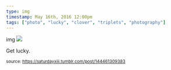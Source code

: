 ```yaml
---
type: img
timestamp: May 16th, 2016 12:00pm
tags: ["photo", "lucky", "clover", "triplets", "photography"]
---
```

img
<img src="https://saturdayxiii.github.io/media/144461309383.jpg"/>
                                                                                          
Get lucky.
 
                                    
                
                
                
                
                                
<small>source: https://saturdayxiii.tumblr.com/post/144461309383</small>